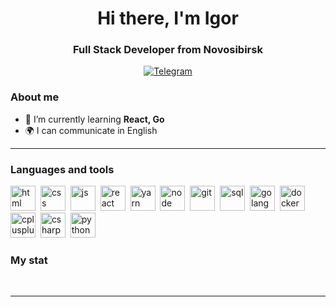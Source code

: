 <div id="header" align="center">
    <h1>Hi there, I'm  Igor </h1>
    <h3>Full Stack Developer from Novosibirsk</h3>
</div>

<div id="socials" align="center">
  <a href="https://t.me/MangriMen">
    <img src="https://img.shields.io/badge/Telegram-blue?style=for-the-badge&logo=telegram&logoColor=white" alt="Telegram"/>
  </a>
</div>

### About me
- 🌱 I’m currently learning **React, Go**
- 🌍 I can communicate in English

---

### Languages and tools

<img src="https://cdn.jsdelivr.net/gh/devicons/devicon/icons/html5/html5-original.svg" title="html" width="40" height="40"/>&nbsp;
<img src="https://cdn.jsdelivr.net/gh/devicons/devicon/icons/css3/css3-original.svg" title="css" width="40" height="40"/>&nbsp;
<img src="https://cdn.jsdelivr.net/gh/devicons/devicon/icons/javascript/javascript-original.svg" title="js" width="40" height="40"/>&nbsp;
<img src="https://cdn.jsdelivr.net/gh/devicons/devicon/icons/react/react-original.svg" title="react" width="40" height="40"/>&nbsp;
<img src="https://cdn.jsdelivr.net/gh/devicons/devicon/icons/yarn/yarn-original.svg" title="yarn" width="40" height="40"/>&nbsp;
<img src="https://cdn.jsdelivr.net/gh/devicons/devicon/icons/nodejs/nodejs-original.svg" title="node" width="40" height="40"/>&nbsp;
<img src="https://cdn.jsdelivr.net/gh/devicons/devicon/icons/git/git-plain.svg" title="git" width="40" height="40"/>&nbsp;
<img src="https://cdn.jsdelivr.net/gh/devicons/devicon/icons/postgresql/postgresql-original.svg" title="sql" width="40" height="40"/>&nbsp;
<img src="https://cdn.jsdelivr.net/gh/devicons/devicon/icons/go/go-original-wordmark.svg" title="golang" width="40" height="40"/>&nbsp;
<img src="https://cdn.jsdelivr.net/gh/devicons/devicon/icons/docker/docker-original.svg" title="docker" width="40" height="40"/>&nbsp;
<img src="https://cdn.jsdelivr.net/gh/devicons/devicon/icons/cplusplus/cplusplus-original.svg" title="cplusplus" width="40" height="40"/>&nbsp;
<img src="https://cdn.jsdelivr.net/gh/devicons/devicon/icons/csharp/csharp-original.svg" title="csharp" width="40" height="40"/>&nbsp;
<img src="https://cdn.jsdelivr.net/gh/devicons/devicon/icons/python/python-original.svg" title="python" width="40" height="40"/>&nbsp;
          
### My stat

<div id="stat" align="center">
    <img src="https://github-profile-summary-cards.vercel.app/api/cards/profile-details?username=MangriMen&theme=github_dark" alt=""/>
    <img src="https://github-profile-summary-cards.vercel.app/api/cards/most-commit-language?username=MangriMen&theme=github_dark" alt=""/>
     <img src="https://github-profile-summary-cards.vercel.app/api/cards/stats?username=MangriMen&theme=github_dark" alt=""/>
</div>

---
